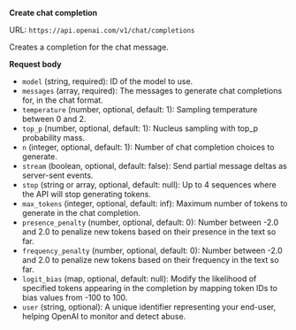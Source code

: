 **Create chat completion**

URL: `https://api.openai.com/v1/chat/completions`

Creates a completion for the chat message.

**Request body**

- `model` (string, required): ID of the model to use.
- `messages` (array, required): The messages to generate chat completions for, in the chat format.
- `temperature` (number, optional, default: 1): Sampling temperature between 0 and 2.
- `top_p` (number, optional, default: 1): Nucleus sampling with top_p probability mass.
- `n` (integer, optional, default: 1): Number of chat completion choices to generate.
- `stream` (boolean, optional, default: false): Send partial message deltas as server-sent events.
- `stop` (string or array, optional, default: null): Up to 4 sequences where the API will stop generating tokens.
- `max_tokens` (integer, optional, default: inf): Maximum number of tokens to generate in the chat completion.
- `presence_penalty` (number, optional, default: 0): Number between -2.0 and 2.0 to penalize new tokens based on their presence in the text so far.
- `frequency_penalty` (number, optional, default: 0): Number between -2.0 and 2.0 to penalize new tokens based on their frequency in the text so far.
- `logit_bias` (map, optional, default: null): Modify the likelihood of specified tokens appearing in the completion by mapping token IDs to bias values from -100 to 100.
- `user` (string, optional): A unique identifier representing your end-user, helping OpenAI to monitor and detect abuse.